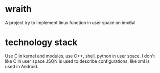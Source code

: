 # wraith
A project try to implement linux function in user space on imx6ul

# technology stack
Use C in kernel and modules, use C++, shell, python in user space.
I don't like C in user space
JSON is used to describe configurations, like xml is used in Android.



